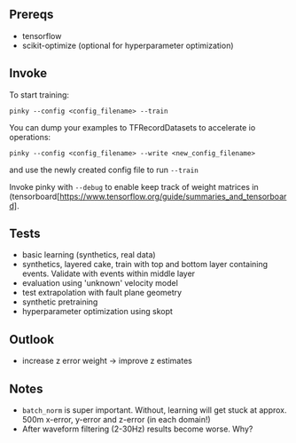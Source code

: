 Prereqs
-------

 - tensorflow
 - scikit-optimize (optional for hyperparameter optimization)

Invoke
------

To start training:

    pinky --config <config_filename> --train

You can dump your examples to TFRecordDatasets to accelerate io operations:

    pinky --config <config_filename> --write <new_config_filename>

and use the newly created config file to run `--train`

Invoke pinky with `--debug` to enable keep track of weight matrices in
(tensorboard[https://www.tensorflow.org/guide/summaries_and_tensorboard].

Tests
-----

 - basic learning (synthetics, real data)
 - synthetics, layered cake, train with top and bottom layer containing events.
        Validate with events within middle layer
 - evaluation using 'unknown' velocity model
 - test extrapolation with fault plane geometry
 - synthetic pretraining
 - hyperparameter optimization using skopt

Outlook
-------

 - increase z error weight -> improve z estimates


Notes
-----

 - `batch_norm` is super important. Without, learning will get stuck at approx.
   500m x-error, y-error and z-error (in each domain!)
 - After waveform filtering (2-30Hz) results become worse. Why?
